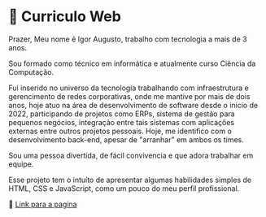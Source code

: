 # 👤 Curriculo Web
Prazer, 
Meu nome é Igor Augusto, trabalho com tecnologia a mais de 3 anos.

Sou formado como técnico em informática e atualmente curso Ciência da Computação.

Fui inserido no universo da tecnologia trabalhando com infraestrutura e gerencimento de redes corporativas, onde me mantive por mais de dois anos, hoje atuo na área de desenvolvimento de software desde o inicio de 2022, participando de projetos como ERPs, sistema de gestão para pequenos negócios, integração entre tais sistemas com aplicações externas entre outros projetos pessoais. Hoje, me identifico com o desenvolvimento back-end, apesar de "arranhar" em ambos os times.

Sou uma pessoa divertida, de fácil convivencia e que adora trabalhar em equipe.

Esse projeto tem o intuíto de apresentar algumas habilidades simples de HTML, CSS e JavaScript, como um pouco do meu perfil profissional. 

🔗 [Link para a pagina](https://igorasr.github.io/profile/)
